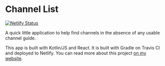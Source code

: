 # Channel List

[![Netlify Status](https://api.netlify.com/api/v1/badges/f320600e-4bfa-4869-9519-91f7f4e8fc99/deploy-status)](https://app.netlify.com/sites/jackwarren-channel-list/deploys)

A quick little application to help find channels in the absence of any usable channel guide.

This app is built with Kotlin/JS and React. It is built with Gradle on Travis CI and deployed to Netlify. You can read more about this project [on my website](https://jackwarren.info/posts/projects/channel-list/).